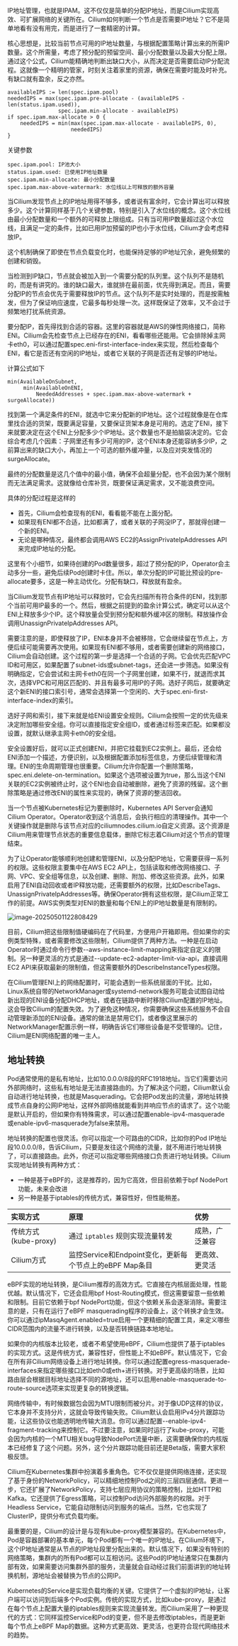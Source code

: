 IP地址管理，也就是IPAM。这不仅仅是简单的分配IP地址，而是Cilium实现高效、可扩展网络的关键所在。Cilium如何判断一个节点是否需要IP地址？它不是简单地看有没有用完，而是进行了一套精密的计算。

核心思想是，比较当前节点可用的IP地址数量，与根据配置策略计算出来的所需IP数量。这个所需量，考虑了预分配的预留空间、最小分配数量以及最大分配上限。通过这个公式，Cilium能精确地判断出缺口大小，从而决定是否需要启动IP分配流程。这就像一个精明的管家，时刻关注着家里的资源，确保在需要时能及时补充。有缺口就有盈余，反之亦然。

```
availableIPS := len(spec.ipam.pool)
neededIPS = max(spec.ipam.pre-allocate - (availableIPS - len(status.ipam.used)),
                spec.ipam.min-allocate - availableIPS)
if spec.ipam.max-allocate > 0 {
    neededIPS = min(max(spec.ipam.max-allocate - availableIPS, 0),
                    neededIPS)
}
```

关键参数

```
spec.ipam.pool: IP池大小
status.ipam.used: 已使用IP地址数量
spec.ipam.min-allocate: 最小分配数量
spec.ipam.max-above-watermark: 水位线以上可释放的额外容量
```

当Cilium发现节点上的IP地址用得不够多，或者说有富余时，它会计算出可以释放多少。这个计算同样基于几个关键参数，特别是引入了水位线的概念。这个水位线由最小分配数量和一个额外的可释放上限组成。只有当可用IP数量超过这个水位线，且满足一定的条件，比如已用IP加预留的IP也小于水位线，Cilium才会考虑释放IP。

这个机制确保了即使在节点负载变化时，也能保持足够的IP地址冗余，避免频繁的创建和销毁。

当检测到IP缺口，节点就会被加入到一个需要分配的队列里。这个队列不是随机的，而是有讲究的。谁的缺口最大，谁就排在最前面，优先得到满足。而且，需要分配IP的节点会优先于需要释放IP的节点。这个队列不是实时处理的，而是按需触发，但为了保证响应速度，它最多每秒处理一次。这样既保证了效率，又不会过于频繁地打扰系统资源。

要分配IP，首先得找到合适的容器。这里的容器就是AWS的弹性网络接口，简称ENI。Cilium会先检查节点上已经存在的ENI，看看哪些还能用。它会排除掉主网卡eth0，可以通过配置spec.eni-first-interface-index来实现，然后检查每个ENI，看它是否还有空闲的IP地址，或者它关联的子网是否还有足够的IP地址。

计算公式如下

```
min(AvailableOnSubnet, 
     min(AvailableOnENI, 
         NeededAddresses + spec.ipam.max-above-watermark + surgeAllocate))
```

找到第一个满足条件的ENI，就选中它来分配新的IP地址。这个过程就像是在仓库里找合适的货架，既要满足容量，又要保证货架本身是可用的。选定了ENI，接下来就要决定在这个ENI上分配多少个IP地址。这个数量也不是拍脑袋决定的。它会综合考虑几个因素：子网里还有多少可用的IP，这个ENI本身还能容纳多少IP，之前算出来的缺口大小，再加上一个可选的额外缓冲量，以及应对突发情况的 surgeAllocate。

最终的分配数量是这几个值中的最小值，确保不会超量分配，也不会因为某个限制而无法满足需求。这就像给仓库补货，既要保证满足需求，又不能浪费空间。

具体的分配过程是这样的

- 首先，Cilium会检查现有的ENI，看看能不能在上面分配。
- 如果现有ENI都不合适，比如都满了，或者关联的子网没IP了，那就得创建一个新的ENI。
- 无论是哪种情况，最终都会调用AWS EC2的AssignPrivateIpAddresses API来完成IP地址的分配。

这里有个小细节，如果待创建的Pod数量很多，超过了预分配的IP，Operator会主动多分一些，避免后续Pod创建时卡住。所以，单次分配的IP可能比预设的pre-allocate要多，这是一种主动优化。分配有缺口，释放就有盈余。

当Cilium发现节点有IP地址可以释放时，它会先扫描所有符合条件的ENI，找到那个当前可用IP最多的一个。然后，根据之前提到的盈余计算公式，确定可以从这个ENI上释放多少个IP。这个释放量会受到预分配和额外缓冲区的限制。释放操作会调用UnassignPrivateIpAddresses API。

需要注意的是，即使释放了IP，ENI本身并不会被移除，它会继续留在节点上，方便后续可能需要再次使用。如果现有ENI都不够用，或者需要创建新的网络接口，Cilium会自动创建。这个过程的第一步是选择一个合适的子网。它会优先匹配VPC ID和可用区，如果配置了subnet-ids或subnet-tags，还会进一步筛选。如果没有明确指定，它会尝试和主网卡eth0在同一个子网里创建，如果不行，就退而求其次，选择VPC和可用区匹配的、并且有最多可用IP的子网。选好子网后，就要确定这个新ENI的接口索引号，通常会选择第一个空闲的、大于spec.eni-first-interface-index的索引。

选好子网和索引，接下来就是给ENI设置安全规则。Cilium会按照一定的优先级来决定附加哪些安全组。你可以直接指定安全组ID，或者通过标签来匹配。如果都没设置，就默认继承主网卡eth0的安全组。

安全设置好后，就可以正式创建ENI，并把它挂载到EC2实例上。最后，还会给ENI添加一个描述，方便识别，以及根据配置添加标签信息，方便后续管理和清理。ENI的生命周期管理也很重要。Cilium允许你配置一个删除策略，spec.eni.delete-on-termination。如果这个选项被设置为true，那么当这个ENI关联的EC2实例被终止时，这个ENI也会自动被删除，避免了资源的残留。这个删除策略是通过修改ENI的属性来实现的，确保了资源的整洁回收。

当一个节点被Kubernetes标记为要删除时，Kubernetes API Server会通知Cilium Operator。Operator收到这个消息后，会执行相应的清理操作。其中一个关键操作就是删除与该节点对应的ciliumnodes.cilium.io自定义资源。这个资源是Cilium用来管理节点状态的重要信息载体，删除它标志着Cilium对这个节点的管理结束。

为了让Operator能够顺利地创建和管理ENI，以及分配IP地址，它需要获得一系列的权限。这些权限主要集中在AWS EC2 API上，包括读取和修改网络接口、子网、VPC、安全组等信息，以及创建、删除、附加、修改这些资源。此外，如果启用了ENI自动回收或者IP释放功能，还需要额外的权限，比如DescribeTags、UnassignPrivateIpAddresses等。确保Operator拥有这些权限，是Cilium正常工作的前提。AWS实例类型对ENI的数量和每个ENI上的IP地址数量是有限制的。

![image-20250501122808429](assets/image-20250501122808429.png)

目前，Cilium把这些限制值硬编码在了代码里，方便用户开箱即用。但如果你的实例类型特殊，或者需要修改这些限制，Cilium提供了两种方法。一种是在启动Operator时通过命令行参数--aws-instance-limit-mapping来指定自定义的限制。另一种更灵活的方式是通过--update-ec2-adapter-limit-via-api，直接调用EC2 API来获取最新的限制值，但这需要额外的DescribeInstanceTypes权限。

在Cilium管理ENI上的网络配置时，可能会遇到一些系统层面的干扰。比如，Linux系统自带的NetworkManager或systemd-network服务可能会试图自动给新出现的ENI设备分配DHCP地址，或者在链路中断时移除Cilium配置的IP地址。这会导致Cilium的配置失效。为了避免这种情况，你需要确保这些系统服务不会自动管理新添加的ENI设备。通常的做法是禁用它们，或者像这里展示的NetworkManager配置示例一样，明确告诉它们哪些设备是不受管理的。记住，Cilium是ENI网络配置的唯一主人。

## 地址转换

Pod通常使用的是私有地址，比如10.0.0.0/8段的RFC1918地址。当它们需要访问外部网络时，这些私有地址是无法直接路由的。为了解决这个问题，Cilium默认会自动进行地址转换，也就是Masquerading。它会把Pod发出的流量，源地址转换成节点自身的公网IP地址，这样外部网络就能看到并响应节点的请求了。这个功能是默认开启的，但如果你有特殊需求，可以通过配置enable-ipv4-masquerade或enable-ipv6-masquerade为false来禁用。

地址转换的配置也很灵活。你可以指定一个可路由的CIDR，比如你的Pod IP地址段10.0.0.0/8，告诉Cilium，只要是发往这个网络的流量，就不用进行地址转换了，可以直接路由。此外，你还可以指定哪些网络接口负责进行地址转换。Cilium实现地址转换有两种方式：

- 一种是基于eBPF的，这是推荐的，因为它高效，但目前依赖于bpf NodePort功能，未来会改进
- 另一种是基于iptables的传统方式，兼容性好，但性能稍差。

| 实现方式              | 原理                                                    | 优势           |
| :-------------------- | :------------------------------------------------------ | :------------- |
| 传统方式 (kube-proxy) | 通过 `iptables` 规则实现流量转发                        | 成熟，广泛兼容 |
| Cilium方式            | 监控Service和Endpoint变化，更新每个节点上的eBPF Map条目 | 更高效、更灵活 |

eBPF实现的地址转换，是Cilium推荐的高效方式。它直接在内核层面处理，性能优越。默认情况下，它还会启用bpf Host-Routing模式，但这需要留意一些依赖和限制。目前它依赖于bpf NodePort功能，但这个依赖关系会逐渐消除。需要注意的是，只有在运行了eBPF masquerading程序的设备上，这个转换才会生效。你可以通过ipMasqAgent.enabled=true启用一个更精细的配置工具，来定义哪些CIDR范围内的流量不进行转换，以及是否转换链路本地地址。

如果你的内核版本比较老，或者不希望使用eBPF，Cilium也提供了基于iptables的实现方式。这是传统方式，兼容性好，但性能上不如eBPF。默认情况下，它会在所有非Cilium网络设备上进行地址转换。你可以通过配置egress-masquerade-interfaces来指定哪些接口比如eth0或eth+进行转换。对于更高级的场景，比如路由层会根据目标地址选择不同的源地址，还可以启用enable-masquerade-to-route-source选项来实现更复杂的转换逻辑。

网络传输中，有时候数据包会因为MTU限制而被分片。对于像UDP这样的协议，它本身并不支持分片，这就会导致传输失败。Cilium默认会启用IPv4分片跟踪功能，让这些协议也能透明地传输大消息。你可以通过配置--enable-ipv4-fragment-tracking来控制它。不过要注意，如果同时运行了kube-proxy，可能会因为内核的一个MTU相关bug导致NodePort流量中断，这需要确保你的内核版本已经修复了这个问题。另外，这个分片跟踪功能目前还是Beta版，需要大家积极反馈。

Cilium在Kubernetes集群中扮演着多重角色。它不仅仅是提供网络连接，还实现了基于身份的NetworkPolicy，可以精细地控制Pod之间的三层四层通信。更进一步，它还扩展了NetworkPolicy，支持七层应用协议的策略控制，比如HTTP和Kafka。它还提供了Egress策略，可以控制Pod访问外部服务的权限。对于Headless Service，它能自动限制访问到服务的端点。当然，它也实现了ClusterIP，提供分布式负载均衡。

最重要的是，Cilium的设计是与现有kube-proxy模型兼容的。在Kubernetes中，Pod是容器部署的基本单元，每个Pod都有一个唯一的IP地址。在Cilium环境下，这个IP地址通常是从节点的IP地址段里分配出来的。默认情况下，如果没有特别的网络策略，集群内的所有Pod都可以互相访问。这些Pod的IP地址通常只在集群内部有效，如果需要访问集群外部的服务，流量就会自动经过我们前面讲到的地址转换机制，源地址会被替换为节点的公网IP。

Kubernetes的Service是实现负载均衡的关键。它提供了一个虚拟的IP地址，让客户端可以访问到后端多个Pod实例。传统的实现方式，比如kube-proxy，是通过在每个节点上配置大量的iptables规则来实现流量转发。而Cilium采用了一种更现代的方式：它同样监控Service和Pod的变更，但不是去修改iptables，而是更新每个节点上eBPF Map的数据。这种方式更高效、更灵活，也更符合现代网络技术的趋势。











